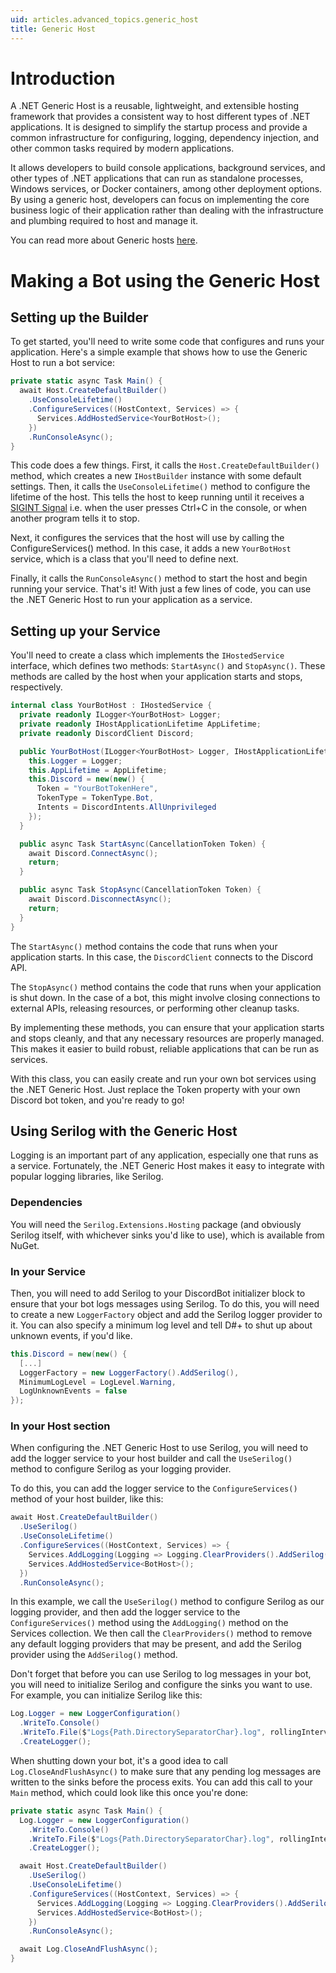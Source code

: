 ```yaml
---
uid: articles.advanced_topics.generic_host
title: Generic Host
---
```


# Introduction
A .NET Generic Host is a reusable, lightweight, and extensible hosting framework that provides a consistent way to
host different types of .NET applications. It is designed to simplify the startup process and provide a common
infrastructure for configuring, logging, dependency injection, and other common tasks required by modern applications.

It allows developers to build console applications, background services, and other types of .NET applications that can
run as standalone processes, Windows services, or Docker containers, among other deployment options. By using a generic host,
developers can focus on implementing the core business logic of their application rather than dealing with the infrastructure
and plumbing required to host and manage it.

You can read more about Generic hosts [here](https://learn.microsoft.com/en-us/dotnet/core/extensions/generic-host).

# Making a Bot using the Generic Host
## Setting up the Builder
To get started, you'll need to write some code that configures and runs your application. Here's a simple example that shows
how to use the Generic Host to run a bot service:
```cs
private static async Task Main() {
  await Host.CreateDefaultBuilder()
    .UseConsoleLifetime()
    .ConfigureServices((HostContext, Services) => {
      Services.AddHostedService<YourBotHost>();
    })
    .RunConsoleAsync();
}
```
This code does a few things. First, it calls the `Host.CreateDefaultBuilder()` method, which creates a new `IHostBuilder` instance
with some default settings. Then, it calls the `UseConsoleLifetime()` method to configure the lifetime of the host. This tells
the host to keep running until it receives a [SIGINT Signal](https://en.wikipedia.org/wiki/Signal_(IPC)#SIGINT) i.e. when the user
presses Ctrl+C in the console, or when another program tells it to stop.

Next, it configures the services that the host will use by calling the ConfigureServices() method. In this case, it adds a new `YourBotHost`
service, which is a class that you'll need to define next.

Finally, it calls the `RunConsoleAsync()` method to start the host and begin running your service. That's it! With just a few lines of code,
you can use the .NET Generic Host to run your application as a service.

## Setting up your Service
You'll need to create a class which implements the `IHostedService` interface, which defines two methods: `StartAsync()` and `StopAsync()`.
These methods are called by the host when your application starts and stops, respectively.

```cs
internal class YourBotHost : IHostedService {
  private readonly ILogger<YourBotHost> Logger;
  private readonly IHostApplicationLifetime AppLifetime;
  private readonly DiscordClient Discord;

  public YourBotHost(ILogger<YourBotHost> Logger, IHostApplicationLifetime AppLifetime) {
    this.Logger = Logger;
    this.AppLifetime = AppLifetime;
    this.Discord = new(new() {
      Token = "YourBotTokenHere",
      TokenType = TokenType.Bot,
      Intents = DiscordIntents.AllUnprivileged
    });
  }

  public async Task StartAsync(CancellationToken Token) {
    await Discord.ConnectAsync();
    return;
  }

  public async Task StopAsync(CancellationToken Token) {
    await Discord.DisconnectAsync();
    return;
  }
}
```
The `StartAsync()` method contains the code that runs when your application starts. In this case, the `DiscordClient` connects to the Discord API.

The `StopAsync()` method contains the code that runs when your application is shut down. In the case of a bot, this might involve closing
connections to external APIs, releasing resources, or performing other cleanup tasks.

By implementing these methods, you can ensure that your application starts and stops cleanly, and that any necessary resources are properly managed.
This makes it easier to build robust, reliable applications that can be run as services.

With this class, you can easily create and run your own bot services using the .NET Generic Host. Just replace the Token property with your
own Discord bot token, and you're ready to go!

## Using Serilog with the Generic Host
Logging is an important part of any application, especially one that runs as a service. Fortunately, the .NET Generic Host makes it easy to integrate
with popular logging libraries, like Serilog.

### Dependencies
You will need the `Serilog.Extensions.Hosting` package (and obviously Serilog itself, with whichever sinks you'd like to use), which is available from NuGet.

### In your Service
Then, you will need to add Serilog to your DiscordBot initializer block to ensure that your bot logs messages using Serilog. To do this, you will need to
create a new `LoggerFactory` object and add the Serilog logger provider to it. You can also specify a minimum log level and tell D#+ to shut up about unknown
events, if you'd like.
```cs
this.Discord = new(new() {
  [...]
  LoggerFactory = new LoggerFactory().AddSerilog(),
  MinimumLogLevel = LogLevel.Warning,
  LogUnknownEvents = false
});
```

### In your Host section
When configuring the .NET Generic Host to use Serilog, you will need to add the logger service to your host builder and call the `UseSerilog()` method to
configure Serilog as your logging provider.

To do this, you can add the logger service to the `ConfigureServices()` method of your host builder, like this:
```cs
await Host.CreateDefaultBuilder()
  .UseSerilog()
  .UseConsoleLifetime()
  .ConfigureServices((HostContext, Services) => {
    Services.AddLogging(Logging => Logging.ClearProviders().AddSerilog());
    Services.AddHostedService<BotHost>();
  })
  .RunConsoleAsync();
```
In this example, we call the `UseSerilog()` method to configure Serilog as our logging provider, and then add the logger service to the `ConfigureServices()`
method using the `AddLogging()` method on the Services collection. We then call the `ClearProviders()` method to remove any default logging providers that
may be present, and add the Serilog provider using the `AddSerilog()` method.

Don't forget that before you can use Serilog to log messages in your bot, you will need to initialize Serilog and configure the sinks you want to use.
For example, you can initialize Serilog like this:
```cs
Log.Logger = new LoggerConfiguration()
  .WriteTo.Console()
  .WriteTo.File($"Logs{Path.DirectorySeparatorChar}.log", rollingInterval: RollingInterval.Day)
  .CreateLogger();
```

When shutting down your bot, it's a good idea to call `Log.CloseAndFlushAsync()` to make sure that any pending log messages are written to the sinks
before the process exits. You can add this call to your `Main` method, which could look like this once you're done:
```cs
private static async Task Main() {
  Log.Logger = new LoggerConfiguration()
    .WriteTo.Console()
    .WriteTo.File($"Logs{Path.DirectorySeparatorChar}.log", rollingInterval: RollingInterval.Day)
    .CreateLogger();

  await Host.CreateDefaultBuilder()
    .UseSerilog()
    .UseConsoleLifetime()
    .ConfigureServices((HostContext, Services) => {
      Services.AddLogging(Logging => Logging.ClearProviders().AddSerilog());
      Services.AddHostedService<BotHost>();
    })
    .RunConsoleAsync();

  await Log.CloseAndFlushAsync();
}
```
